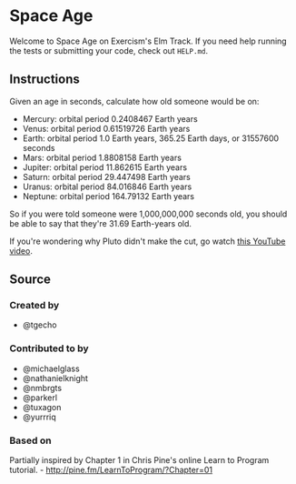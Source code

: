 # Space Age

Welcome to Space Age on Exercism's Elm Track.
If you need help running the tests or submitting your code, check out `HELP.md`.

## Instructions

Given an age in seconds, calculate how old someone would be on:

- Mercury: orbital period 0.2408467 Earth years
- Venus: orbital period 0.61519726 Earth years
- Earth: orbital period 1.0 Earth years, 365.25 Earth days, or 31557600 seconds
- Mars: orbital period 1.8808158 Earth years
- Jupiter: orbital period 11.862615 Earth years
- Saturn: orbital period 29.447498 Earth years
- Uranus: orbital period 84.016846 Earth years
- Neptune: orbital period 164.79132 Earth years

So if you were told someone were 1,000,000,000 seconds old, you should
be able to say that they're 31.69 Earth-years old.

If you're wondering why Pluto didn't make the cut, go watch [this
YouTube video](http://www.youtube.com/watch?v=Z_2gbGXzFbs).

## Source

### Created by

- @tgecho

### Contributed to by

- @michaelglass
- @nathanielknight
- @nmbrgts
- @parkerl
- @tuxagon
- @yurrriq

### Based on

Partially inspired by Chapter 1 in Chris Pine's online Learn to Program tutorial. - http://pine.fm/LearnToProgram/?Chapter=01